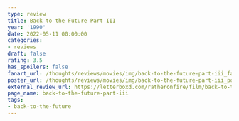```yaml
---
type: review
title: Back to the Future Part III
year: '1990'
date: 2022-05-11 00:00:00
categories:
- reviews
draft: false
rating: 3.5
has_spoilers: false
fanart_url: /thoughts/reviews/movies/img/back-to-the-future-part-iii_fanart.png
poster_url: /thoughts/reviews/movies/img/back-to-the-future-part-iii_poster.png
external_review_url: https://letterboxd.com/ratheronfire/film/back-to-the-future-part-iii/
page_name: back-to-the-future-part-iii
tags:
- back-to-the-future
---
```


